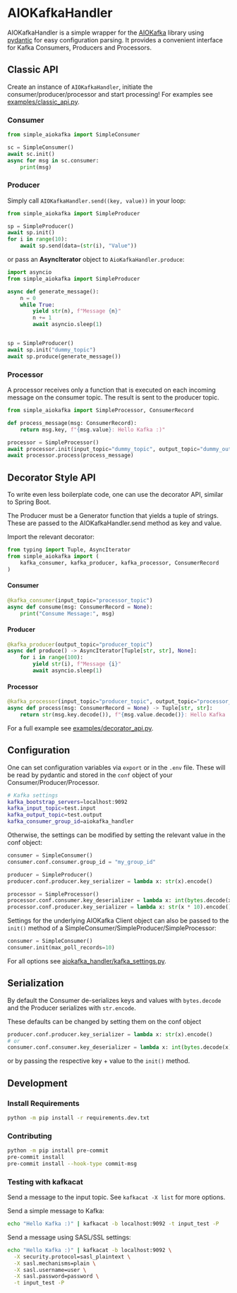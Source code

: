 # AIOKafkaHandler
AIOKafkaHandler is a simple wrapper for the [AIOKafka](https://github.com/aio-libs/aiokafka) library using [pydantic](https://github.com/samuelcolvin/pydantic) for easy configuration parsing.
It provides a convenient interface for Kafka Consumers, Producers and Processors.


## Classic API

Create an instance of `AIOKafkaHandler`, initiate the consumer/producer/processor and start processing!
For examples see [examples/classic_api.py](examples/classic_api.py).

### Consumer

~~~python
from simple_aiokafka import SimpleConsumer

sc = SimpleConsumer()
await sc.init()
async for msg in sc.consumer:
    print(msg)
~~~

### Producer
Simply call `AIOKafkaHandler.send((key, value))` in your loop:

~~~python
from simple_aiokafka import SimpleProducer

sp = SimpleProducer()
await sp.init()
for i in range(10):
    await sp.send(data=(str(i), "Value"))
~~~

or pass an __AsyncIterator__ object to `AioKafkaHandler.produce`:

~~~python
import asyncio
from simple_aiokafka import SimpleProducer

async def generate_message():
    n = 0
    while True:
        yield str(n), f"Message {n}"
        n += 1
        await asyncio.sleep(1)


sp = SimpleProducer()
await sp.init("dummy_topic")
await sp.produce(generate_message())
~~~

### Processor
A processor receives only a function that is executed on each incoming message on the consumer topic.
The result is sent to the producer topic.

~~~python
from simple_aiokafka import SimpleProcessor, ConsumerRecord

def process_message(msg: ConsumerRecord):
    return msg.key, f"{msg.value}: Hello Kafka :)"

processor = SimpleProcessor()
await processor.init(input_topic="dummy_topic", output_topic="dummy_output_topic")
await processor.process(process_message)
~~~


## Decorator Style API
To write even less boilerplate code, one can use the decorator API, similar to Spring Boot.

The Producer must be a Generator function that yields a tuple of strings.
These are passed to the AIOKafkaHandler.send method as key and value.

Import the relevant decorator:
~~~python
from typing import Tuple, AsyncIterator
from simple_aiokafka import (
    kafka_consumer, kafka_producer, kafka_processor, ConsumerRecord
)
~~~

#### Consumer
~~~python
@kafka_consumer(input_topic="processor_topic")
async def consume(msg: ConsumerRecord = None):
    print("Consume Message:", msg)
~~~

#### Producer
~~~python
@kafka_producer(output_topic="producer_topic")
async def produce() -> AsyncIterator[Tuple[str, str], None]:
    for i in range(100):
        yield str(i), f"Message {i}"
        await asyncio.sleep(1)
~~~

#### Processor
~~~python
@kafka_processor(input_topic="producer_topic", output_topic="processor_topic")
async def process(msg: ConsumerRecord = None) -> Tuple[str, str]:
    return str(msg.key.decode()), f"{msg.value.decode()}: Hello Kafka :)"
~~~
For a full example see [examples/decorator_api.py](examples/decorator_api.py).

## Configuration
One can set configuration variables via `export` or in the `.env` file.
These will be read by pydantic and stored in the `conf` object of your Consumer/Producer/Processor.
~~~bash
# Kafka settings
kafka_bootstrap_servers=localhost:9092
kafka_input_topic=test.input
kafka_output_topic=test.output
kafka_consumer_group_id=aiokafka_handler
~~~

Otherwise, the settings can be modified by setting the relevant value in the conf object:

~~~python
consumer = SimpleConsumer()
consumer.conf.consumer.group_id = "my_group_id"

producer = SimpleProducer()
producer.conf.producer.key_serializer = lambda x: str(x).encode()

processor = SimpleProcessor()
processor.conf.consumer.key_deserializer = lambda x: int(bytes.decode(x))
processor.conf.producer.key_serializer = lambda x: str(x * 10).encode()
~~~

Settings for the underlying AIOKafka Client object can also be passed to the `init()` method of a
SimpleConsumer/SimpleProducer/SimpleProcessor:
~~~python
consumer = SimpleConsumer()
consumer.init(max_poll_records=10)
~~~

For all options see [aiokafka_handler/kafka_settings.py](simple_aiokafka/kafka_settings.py).


## Serialization
By default the Consumer de-serializes keys and values with `bytes.decode` and the Producer serializes with `str.encode`.

These defaults can be changed by setting them on the conf object
~~~python
producer.conf.producer.key_serializer = lambda x: str(x).encode()
# or
consumer.conf.consumer.key_deserializer = lambda x: int(bytes.decode(x))
~~~

or by passing the respective key + value to the `init()` method.

## Development
### Install Requirements
```sh
python -m pip install -r requirements.dev.txt
```


### Contributing
```sh
python -m pip install pre-commit
pre-commit install
pre-commit install --hook-type commit-msg
```


### Testing with kafkacat
Send a message to the input topic. See `kafkacat -X list` for more options.

Send a simple message to Kafka:
~~~bash
echo "Hello Kafka :)" | kafkacat -b localhost:9092 -t input_test -P
~~~

Send a message using SASL/SSL settings:
~~~bash
echo "Hello Kafka :)" | kafkacat -b localhost:9092 \
  -X security.protocol=sasl_plaintext \
  -X sasl.mechanisms=plain \
  -X sasl.username=user \
  -X sasl.password=password \
  -t input_test -P
~~~
